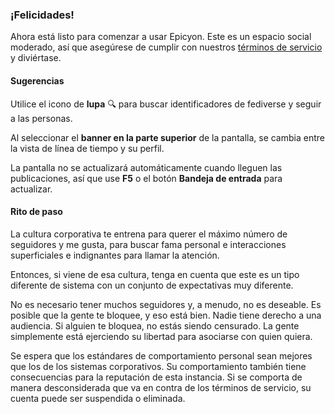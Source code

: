 ### ¡Felicidades!
Ahora está listo para comenzar a usar Epicyon. Este es un espacio social moderado, así que asegúrese de cumplir con nuestros [términos de servicio](/terms) y diviértase.

#### Sugerencias
Utilice el icono de **lupa** 🔍 para buscar identificadores de fediverse y seguir a las personas.

Al seleccionar el **banner en la parte superior** de la pantalla, se cambia entre la vista de línea de tiempo y su perfil.

La pantalla no se actualizará automáticamente cuando lleguen las publicaciones, así que use **F5** o el botón **Bandeja de entrada** para actualizar.

#### Rito de paso
La cultura corporativa te entrena para querer el máximo número de seguidores y me gusta, para buscar fama personal e interacciones superficiales e indignantes para llamar la atención.

Entonces, si viene de esa cultura, tenga en cuenta que este es un tipo diferente de sistema con un conjunto de expectativas muy diferente.

No es necesario tener muchos seguidores y, a menudo, no es deseable. Es posible que la gente te bloquee, y eso está bien. Nadie tiene derecho a una audiencia. Si alguien te bloquea, no estás siendo censurado. La gente simplemente está ejerciendo su libertad para asociarse con quien quiera.

Se espera que los estándares de comportamiento personal sean mejores que los de los sistemas corporativos. Su comportamiento también tiene consecuencias para la reputación de esta instancia. Si se comporta de manera desconsiderada que va en contra de los términos de servicio, su cuenta puede ser suspendida o eliminada.
